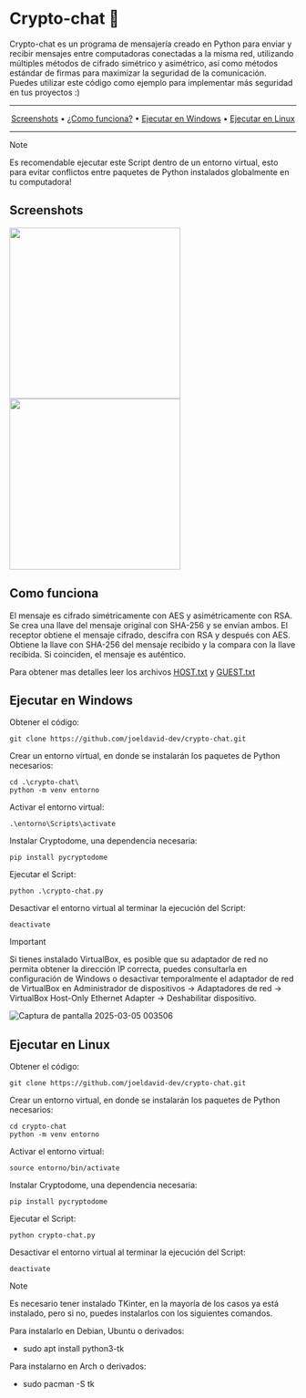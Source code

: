 # Crypto-chat 📨
Crypto-chat es un programa de mensajería creado en Python para enviar y recibir mensajes entre computadoras conectadas a la misma red, utilizando múltiples métodos de cifrado simétrico y 
asimétrico, así como métodos estándar de firmas para maximizar la seguridad de la comunicación. Puedes utilizar este código como ejemplo para implementar más seguridad en tus proyectos :)

<hr>
<p align="center"> <a href="#screenshots">Screenshots</a> &bull; <a href="#como-funciona">¿Como funciona?</a> &bull; <a href="#ejecutar-en-windows">Ejecutar en Windows</a> &bull; <a href="#ejecutar-en-linux">Ejecutar en Linux</a> </p>
<hr>

> [!NOTE] 
> Es recomendable ejecutar este Script dentro de un entorno virtual, esto para evitar conflictos entre paquetes de Python instalados globalmente en tu computadora!

## Screenshots
<img src="https://github.com/user-attachments/assets/2b94d7d6-a704-4987-9197-7ffa3018f7f1" height=300> <img src="https://github.com/user-attachments/assets/aae6c0dc-f2a6-4ab6-98c5-bc21db2382e1" height=300>

## Como funciona
El mensaje es cifrado simétricamente con AES y asimétricamente con RSA. Se crea una llave del mensaje original con SHA-256 y se envían ambos. El receptor obtiene el mensaje cifrado, descifra con RSA y después con AES. Obtiene la llave con SHA-256 del mensaje recibido y la compara con la llave recibida. Si coinciden, el mensaje es auténtico.

Para obtener mas detalles leer los archivos [HOST.txt](./HOST.txt) y [GUEST.txt](./GUEST.txt)

## Ejecutar en Windows
Obtener el código:
```
git clone https://github.com/joeldavid-dev/crypto-chat.git
```

Crear un entorno virtual, en donde se instalarán los paquetes de Python necesarios:
```
cd .\crypto-chat\
python -m venv entorno
```

Activar el entorno virtual:
```
.\entorno\Scripts\activate
```

Instalar Cryptodome, una dependencia necesaria:
```
pip install pycryptodome
```

Ejecutar el Script:
```
python .\crypto-chat.py
```

Desactivar el entorno virtual al terminar la ejecución del Script:
```
deactivate
```

> [!IMPORTANT]
> Si tienes instalado VirtualBox, es posible que su adaptador de red no permita obtener la dirección IP correcta, puedes consultarla en configuración de Windows o desactivar temporalmente el adaptador de red de VirtualBox en Administrador de dispositivos → Adaptadores de red → VirtualBox Host-Only Ethernet Adapter → Deshabilitar dispositivo.
> 
> ![Captura de pantalla 2025-03-05 003506](https://github.com/user-attachments/assets/ad725971-baff-4221-8c44-71ff81ee19fb)

## Ejecutar en Linux
Obtener el código:
```
git clone https://github.com/joeldavid-dev/crypto-chat.git
```

Crear un entorno virtual, en donde se instalarán los paquetes de Python necesarios:
```
cd crypto-chat
python -m venv entorno
```

Activar el entorno virtual:
```
source entorno/bin/activate
```

Instalar Cryptodome, una dependencia necesaria:
```
pip install pycryptodome
```

Ejecutar el Script:
```
python crypto-chat.py
```

Desactivar el entorno virtual al terminar la ejecución del Script:
```
deactivate
```

> [!NOTE] 
> Es necesario tener instalado TKinter, en la mayoría de los casos ya está instalado, pero si no, puedes instalarlos con los siguientes comandos.
>
> Para instalarlo en Debian, Ubuntu o derivados:
> - sudo apt install python3-tk
> 
> Para instalarno en Arch o derivados:
> - sudo pacman -S tk

